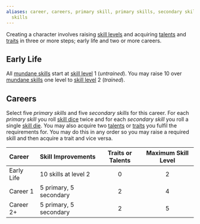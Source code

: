 ```yaml
---
aliases: career, careers, primary skill, primary skills, secondary skill, secondary
  skills
---
```

   
Creating a character involves raising [skill levels](../Skills/Skill%20Level.md) and acquiring [talents](../Character%20Options/Talents.md) and [traits](../Character%20Options/Traits.md) in three or more steps; early life and two or more careers.   
   
## Early Life   
All [mundane skills](../Skills/Skills.md) start at [skill level](../Skills/Skill%20Level.md) 1 (_untrained_). You may raise 10 over [mundane skills](../Skills/Skills.md) one level to [skill level](../Skills/Skill%20Level.md) 2 (_trained_).   
   
## Careers   
Select five _primary skills_ and five _secondary skills_ for this career. For each _primary skill_ you roll [skill dice](../Character%20Options/Skill%20Dice.md) twice and for each _secondary skill_ you roll a single [skill die](../Character%20Options/Skill%20Dice.md). You may also acquire two [talents](../Character%20Options/Talents.md) or [traits](../Character%20Options/Traits.md) you fulfil the requirements for. You may do this in any order so you may raise a required skill and then acquire a trait and vice versa.   
   
| Career     | Skill Improvements     | Traits or Talents | Maximum Skill Level |   
|:---------- |:---------------------- |:-----------------:|:-------------------:|   
| Early Life | 10 skills at level 2   |         0         |          2          |   
| Career 1   | 5 primary, 5 secondary |         2         |          4          |   
| Career 2+  | 5 primary, 5 secondary |         2         |          5          |